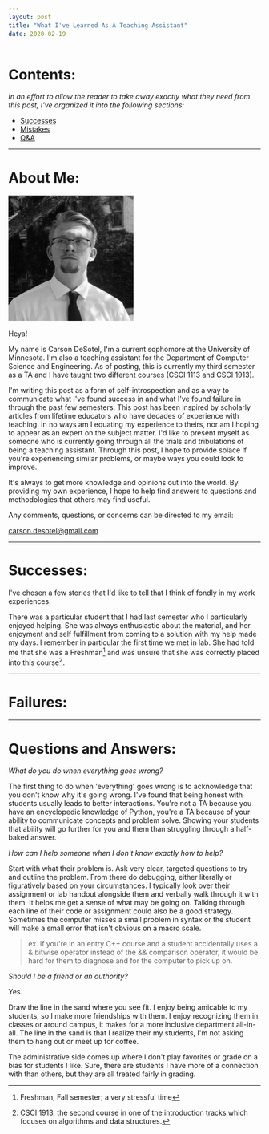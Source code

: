 ```yaml
---
layout: post
title: "What I've Learned As A Teaching Assistant"
date: 2020-02-19
---
```


# Contents:

*In an effort to allow the reader to take away exactly what they need from this post, I've organized it into the following sections:*

* [Successes](#success)
* [Mistakes](#failure)
* [Q&A](#qa)

--- 

<a name="about_me"> </a>
# About Me:

<img src="_images/carson_TA_article.jpg" alt="me" height="250" width="250" class="center">

Heya!

My name is Carson DeSotel, I'm a current sophomore at the University of Minnesota. I'm also a teaching assistant for the Department of Computer Science and Engineering. As of posting, this is currently my third semester as a TA and I have taught two different courses (CSCI 1113 and CSCI 1913). 

I'm writing this post as a form of self-introspection and as a way to communicate what I've found success in and what I've found failure in through the past few semesters. This post has been inspired by scholarly articles from lifetime educators who have decades of experience with teaching. In no ways am I equating my experience to theirs, nor am I hoping to appear as an expert on the subject matter. I'd like to present myself as someone who is currently going through all the trials and tribulations of being a teaching assistant. Through this post, I hope to provide solace if you're experiencing similar problems, or maybe ways you could look to improve. 

It's always to get more knowledge and opinions out into the world. By providing my own experience, I hope to help find answers to questions and methodologies that others may find useful.

Any comments, questions, or concerns can be directed to my email: 

carson.desotel@gmail.com

---

<a name="success"> </a>
# Successes:

I've chosen a few stories that I'd like to tell that I think of fondly in my work experiences. 

There was a particular student that I had last semester who I particularly enjoyed helping. She was always enthusiastic about the material, and her enjoyment and self fulfillment from coming to a solution with my help made my days. I remember in particular the first time we met in lab. She had told me that she was a Freshman[^1] and was unsure that she was correctly placed into this course[^2].

[^1]: Freshman, Fall semester;  a very stressful time 
[^2]: CSCI 1913, the second course in one of the introduction tracks which focuses on algorithms and data structures.

---

<a name="failure"> </a>
# Failures:

---

<a name="qa"> </a>
# Questions and Answers:

*What do you do when everything goes wrong?*

The first thing to do when 'everything' goes wrong is to acknowledge that you don't know why it's going wrong. I've found that being honest with students usually leads to better interactions. You're not a TA because you have an encyclopedic knowledge of Python, you're a TA because of your ability to communicate concepts and problem solve. Showing your students that ability will go further for you and them than struggling through a half-baked answer.

*How can I help someone when I don't know exactly how to help?*

Start with what their problem is. Ask very clear, targeted questions to try and outline the problem. From there do debugging, either literally or figuratively based on your circumstances. I typically look over their assignment or lab handout alongside them and verbally walk through it with them. It helps me get a sense of what may be going on. Talking through each line of their code or assignment could also be a good strategy. Sometimes the computer misses a small problem in syntax or the student will make a small error that isn't obvious on a macro scale. 

> ex. if you're in an entry C++ course and a student accidentally uses a & bitwise operator instead of the && comparison operator, it would be hard for them to diagnose and for the computer to pick up on.

*Should I be a friend or an authority?*

Yes.

Draw the line in the sand where you see fit. I enjoy being amicable to my students, so I make more friendships with them. I enjoy recognizing them in classes or around campus, it makes for a more inclusive department all-in-all. The line in the sand is that I realize their my students, I'm not asking them to hang out or meet up for coffee. 

The administrative side comes up where I don't play favorites or grade on a bias for students I like. Sure, there are students I have more of a connection with than others, but they are all treated fairly in grading. 